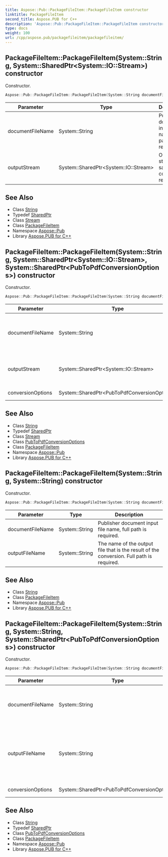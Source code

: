 ```yaml
---
title: Aspose::Pub::PackageFileItem::PackageFileItem constructor
linktitle: PackageFileItem
second_title: Aspose.PUB for C++
description: 'Aspose::Pub::PackageFileItem::PackageFileItem constructor. Constructor in C++.'
type: docs
weight: 100
url: /cpp/aspose.pub/packagefileitem/packagefileitem/
---
```

## PackageFileItem::PackageFileItem(System::String, System::SharedPtr\<System::IO::Stream\>) constructor


Constructor.

```cpp
Aspose::Pub::PackageFileItem::PackageFileItem(System::String documentFileName, System::SharedPtr<System::IO::Stream> outputStream)
```


| Parameter | Type | Description |
| --- | --- | --- |
| documentFileName | System::String | Publisher document input file name, full path is required. |
| outputStream | System::SharedPtr\<System::IO::Stream\> | Output stream for saving conversion result. |

## See Also

* Class [String](../../../system/string/)
* Typedef [SharedPtr](../../../system/sharedptr/)
* Class [Stream](../../../system.io/stream/)
* Class [PackageFileItem](../)
* Namespace [Aspose::Pub](../../)
* Library [Aspose.PUB for C++](../../../)
## PackageFileItem::PackageFileItem(System::String, System::SharedPtr\<System::IO::Stream\>, System::SharedPtr\<PubToPdfConversionOptions\>) constructor


Constructor.

```cpp
Aspose::Pub::PackageFileItem::PackageFileItem(System::String documentFileName, System::SharedPtr<System::IO::Stream> outputStream, System::SharedPtr<PubToPdfConversionOptions> conversionOptions)
```


| Parameter | Type | Description |
| --- | --- | --- |
| documentFileName | System::String | Publisher document input file name, full path is required. |
| outputStream | System::SharedPtr\<System::IO::Stream\> | Output stream for saving conversion result. |
| conversionOptions | System::SharedPtr\<PubToPdfConversionOptions\> | Conversion settings. |

## See Also

* Class [String](../../../system/string/)
* Typedef [SharedPtr](../../../system/sharedptr/)
* Class [Stream](../../../system.io/stream/)
* Class [PubToPdfConversionOptions](../../pubtopdfconversionoptions/)
* Class [PackageFileItem](../)
* Namespace [Aspose::Pub](../../)
* Library [Aspose.PUB for C++](../../../)
## PackageFileItem::PackageFileItem(System::String, System::String) constructor


Constructor.

```cpp
Aspose::Pub::PackageFileItem::PackageFileItem(System::String documentFileName, System::String outputFileName)
```


| Parameter | Type | Description |
| --- | --- | --- |
| documentFileName | System::String | Publisher document input file name, full path is required. |
| outputFileName | System::String | The name of the output file that is the result of the conversion. Full path is required. |

## See Also

* Class [String](../../../system/string/)
* Class [PackageFileItem](../)
* Namespace [Aspose::Pub](../../)
* Library [Aspose.PUB for C++](../../../)
## PackageFileItem::PackageFileItem(System::String, System::String, System::SharedPtr\<PubToPdfConversionOptions\>) constructor


Constructor.

```cpp
Aspose::Pub::PackageFileItem::PackageFileItem(System::String documentFileName, System::String outputFileName, System::SharedPtr<PubToPdfConversionOptions> conversionOptions)
```


| Parameter | Type | Description |
| --- | --- | --- |
| documentFileName | System::String | Publisher document input file name, full path is required. |
| outputFileName | System::String | The name of the output file that is the result of the conversion. Full path is required. |
| conversionOptions | System::SharedPtr\<PubToPdfConversionOptions\> | Conversion settings. |

## See Also

* Class [String](../../../system/string/)
* Typedef [SharedPtr](../../../system/sharedptr/)
* Class [PubToPdfConversionOptions](../../pubtopdfconversionoptions/)
* Class [PackageFileItem](../)
* Namespace [Aspose::Pub](../../)
* Library [Aspose.PUB for C++](../../../)
